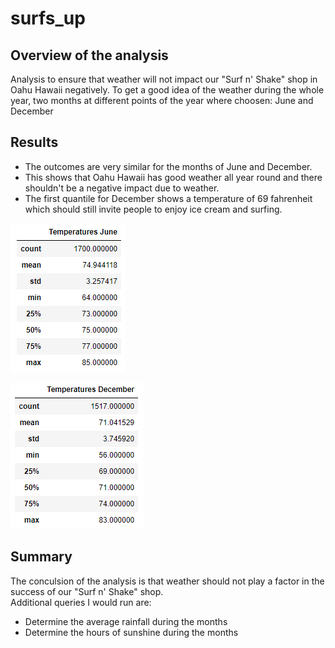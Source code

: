 # surfs_up


## Overview of the analysis
Analysis to ensure that weather will not impact our "Surf n' Shake" shop in Oahu Hawaii negatively. 
To get a good idea of the weather during the whole year, two months at different points of the year where choosen: June and December

## Results
* The outcomes are very similar for the months of June and December.<br>
* This shows that Oahu Hawaii has good weather all year round and there shouldn't be a negative impact due to weather.<br>
* The first quantile for December shows a temperature of 69 fahrenheit which should still invite people to enjoy ice cream and surfing.<br>

![Temperature June](https://github.com/Gerry84/surfs_up/blob/master/Temperatures%20June.PNG)

![Temperature December](https://github.com/Gerry84/surfs_up/blob/master/Temperatures%20December.PNG)

## Summary
The conculsion of the analysis is that weather should not play a factor in the success of our "Surf n' Shake" shop.<br>
Additional queries I would run are:<br>
  * Determine the average rainfall during the months<br>
  * Determine the hours of sunshine during the months<br>
